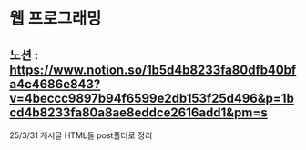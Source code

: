 <h1>웹 프로그래밍

노션 : https://www.notion.so/1b5d4b8233fa80dfb40bfa4c4686e843?v=4beccc9897b94f6599e2db153f25d496&p=1bcd4b8233fa80a8ae8eddce2616add1&pm=s
---
25/3/31 게시글 HTML들 post풀더로 정리
